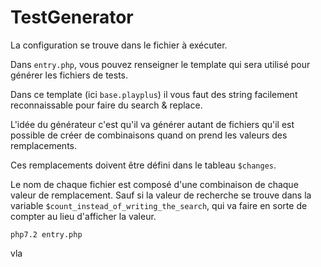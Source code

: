 # TestGenerator

La configuration se trouve dans le fichier à exécuter.

Dans `entry.php`, vous pouvez renseigner le template qui sera utilisé pour générer les fichiers de tests.

Dans ce template (ici `base.playplus`) il vous faut des string facilement reconnaissable pour faire du search & replace.

L'idée du générateur c'est qu'il va générer autant de fichiers qu'il est possible de créer de combinaisons quand on prend les valeurs des remplacements.

Ces remplacements doivent être défini dans le tableau `$changes`.

Le nom de chaque fichier est composé d'une combinaison de chaque valeur de remplacement. Sauf si la valeur de recherche 
se trouve dans la variable `$count_instead_of_writing_the_search`, qui va faire en sorte de compter au lieu d'afficher la valeur.

```shell
php7.2 entry.php
```

vla
